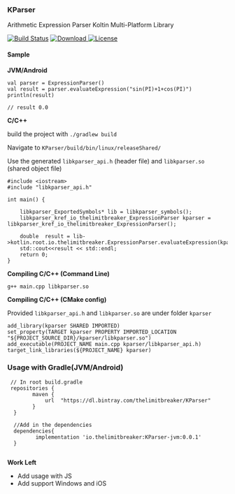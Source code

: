 ### KParser

Arithmetic Expression Parser Koltin Multi-Platform Library

[![Build Status](https://travis-ci.com/theLimitBreaker/KParser.svg?branch=master)](https://travis-ci.com/theLimitBreaker/KParser)
[ ![Download](https://api.bintray.com/packages/thelimitbreaker/KParser/KParser/images/download.svg) ](https://bintray.com/thelimitbreaker/KParser/KParser/_latestVersion)
[![License](https://img.shields.io/badge/License-Apache%202.0-blue.svg)](https://opensource.org/licenses/Apache-2.0)

#### Sample 

**JVM/Android**
```
val parser = ExpressionParser()
val result = parser.evaluateExpression("sin(PI)+1+cos(PI)")
println(result)
        
// result 0.0
```

**C/C++**

build the project with `./gradlew build`

Navigate to `KParser/build/bin/linux/releaseShared/`

Use the generated `libkparser_api.h` (header file) and `libkparser.so` (shared object file)

```
#include <iostream>
#include "libkparser_api.h"

int main() {
    
    libkparser_ExportedSymbols* lib = libkparser_symbols();
    libkparser_kref_io_thelimitbreaker_ExpressionParser kparser = libkparser_kref_io_thelimitbreaker_ExpressionParser();

    double  result = lib->kotlin.root.io.thelimitbreaker.ExpressionParser.evaluateExpression(kparser,"1+sin(PI)+cos(PI)",3);
    std::cout<<result << std::endl;
    return 0;
}
```
**Compiling C/C++ (Command Line)**
```
g++ main.cpp libkparser.so
```

**Compiling C/C++ (CMake config)**

Provided `libkparser_api.h` and `libkparser.so` are under folder `kparser`
```
add_library(kparser SHARED IMPORTED)
set_property(TARGET kparser PROPERTY IMPORTED_LOCATION "${PROJECT_SOURCE_DIR}/kparser/libkparser.so")
add_executable(PROJECT_NAME main.cpp kparser/libkparser_api.h)
target_link_libraries(${PROJECT_NAME} kparser)
```

### Usage with Gradle(JVM/Android)
```
 // In root build.gradle
 repositories {
        maven {
            url  "https://dl.bintray.com/thelimitbreaker/KParser"
        }
  }
  
  //Add in the dependencies
  dependencies{
         implementation 'io.thelimitbreaker:KParser-jvm:0.0.1'
  }
    
```

**Work Left**
- Add usage with JS
- Add support Windows and iOS